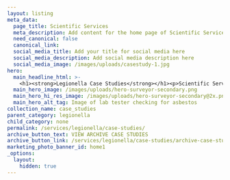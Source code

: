 ```yaml
---
layout: listing
meta_data:
  page_title: Scientific Services
  meta_description: Add content for the home page of Scientific Services here...
  need_canonical: false
  canonical_link:
  social_media_title: Add your title for social media here
  social_media_description: Add social media description here
  social_media_image: /images/uploads/casestudy-1.jpg
hero:
  main_headline_html: >-
    <h1><strong>Legionella Case Studies</strong></h1><p>Scientific Services have been working in the legionella industry for more than 16 years.</p>
  main_hero_image: /images/uploads/hero-surveyor-secondary.png
  main_hero_hi_res_image: /images/uploads/hero-surveyor-secondary@2x.png
  main_hero_alt_tag: Image of lab tester checking for asbestos
collection_name: case_studies
parent_category: legionella
child_category: none
permalink: /services/legionella/case-studies/
archive_button_text: VIEW ARCHIVE CASE STUDIES
archive_button_link: /services/legionella/case-studies/archive-case-studies/
marketing_photo_banner_id: home1
_options:
  layout:
    hidden: true
---
```

